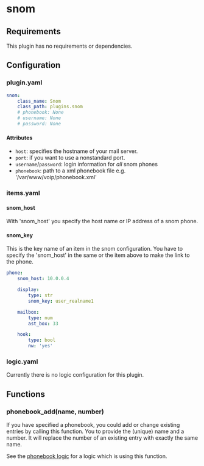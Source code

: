 # snom

## Requirements
This plugin has no requirements or dependencies.

## Configuration

### plugin.yaml

```yaml
snom:
    class_name: Snom
    class_path: plugins.snom
    # phonebook: None
    # username: None
    # password: None
```

#### Attributes
  * `host`: specifies the hostname of your mail server.
  * `port`: if you want to use a nonstandard port.
  * `username`/`password`: login information for _all_ snom phones
  * `phonebook`: path to a xml phonebook file e.g. '/var/www/voip/phonebook.xml'

### items.yaml

#### snom_host
With 'snom_host' you specify the host name or IP address of a snom phone.

#### snom_key
This is the key name of an item in the snom configuration. You have to specify the 'snom_host' in the same or the item above to make the link to the phone.

```yaml
phone:
    snom_host: 10.0.0.4

    display:
        type: str
        snom_key: user_realname1

    mailbox:
        type: num
        ast_box: 33

    hook:
        type: bool
        nw: 'yes'
```

### logic.yaml

Currently there is no logic configuration for this plugin.

## Functions

### phonebook_add(name, number)

If you have specified a phonebook, you could add or change existing entries by calling this function.
You to provide the (unique) name and a number. It will replace the number of an existing entry with exactly the same name.

See the [phonebook logic](https://github.com/smarthomeNG/smarthome/wiki/Phonebook) for a logic which is using this function.
